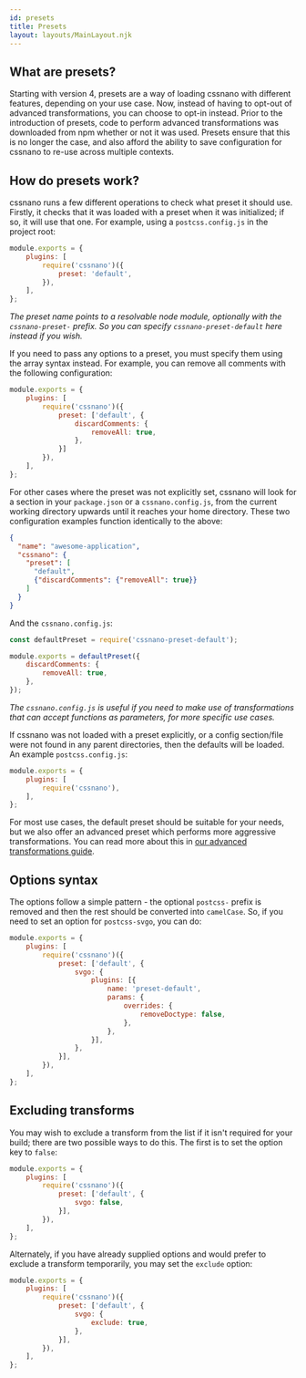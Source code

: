 ```yaml
---
id: presets
title: Presets
layout: layouts/MainLayout.njk
---
```


## What are presets?

Starting with version 4, presets are a way of loading cssnano with different
features, depending on your use case. Now, instead of having to opt-out of
advanced transformations, you can choose to opt-in instead. Prior to the
introduction of presets, code to perform advanced transformations was downloaded
from npm whether or not it was used. Presets ensure that this is no longer the
case, and also afford the ability to save configuration for cssnano to re-use
across multiple contexts.


## How do presets work?

cssnano runs a few different operations to check what preset it should use.
Firstly, it checks that it was loaded with a preset when it was initialized;
if so, it will use that one. For example, using a `postcss.config.js` in the
project root:

```js
module.exports = {
    plugins: [
        require('cssnano')({
            preset: 'default',
        }),
    ],
};
```

_The preset name points to a resolvable node module, optionally with the
`cssnano-preset-` prefix. So you can specify `cssnano-preset-default` here
instead if you wish._

If you need to pass any options to a preset, you must specify them using the
array syntax instead. For example, you can remove all comments with the
following configuration:

```js
module.exports = {
    plugins: [
        require('cssnano')({
            preset: ['default', {
                discardComments: {
                    removeAll: true,
                },
            }]
        }),
    ],
};
```

For other cases where the preset was not explicitly set, cssnano will look
for a section in your `package.json` or a `cssnano.config.js`, from the current
working directory upwards until it reaches your home directory. These two
configuration examples function identically to the above:

```json
{
  "name": "awesome-application",
  "cssnano": {
    "preset": [
      "default",
      {"discardComments": {"removeAll": true}}
    ]
  }
}
```

And the `cssnano.config.js`:

```js
const defaultPreset = require('cssnano-preset-default');

module.exports = defaultPreset({
    discardComments: {
        removeAll: true,
    },
});
```

_The `cssnano.config.js` is useful if you need to make use of transformations
that can accept functions as parameters, for more specific use cases._

If cssnano was not loaded with a preset explicitly, or a config section/file
were not found in any parent directories, then the defaults will be loaded.
An example `postcss.config.js`:

```js
module.exports = {
    plugins: [
        require('cssnano'),
    ],
};
```

For most use cases, the default preset should be suitable for your needs, but
we also offer an advanced preset which performs more aggressive transformations.
You can read more about this in
[our advanced transformations guide][guideadvancedtransforms].


## Options syntax

The options follow a simple pattern - the optional `postcss-` prefix is removed
and then the rest should be converted into `camelCase`. So, if you need to set
an option for `postcss-svgo`, you can do:

```js
module.exports = {
    plugins: [
        require('cssnano')({
            preset: ['default', {
                svgo: {
                    plugins: [{
                        name: 'preset-default',
                        params: {
                            overrides: {
                                removeDoctype: false,
                            },
                        },
                    }],
                },
            }],
        }),
    ],
};
```


## Excluding transforms

You may wish to exclude a transform from the list if it isn't required for your
build; there are two possible ways to do this. The first is to set the option
key to `false`:

```js
module.exports = {
    plugins: [
        require('cssnano')({
            preset: ['default', {
                svgo: false,
            }],
        }),
    ],
};
```

Alternately, if you have already supplied options and would prefer to exclude
a transform temporarily, you may set the `exclude` option:

```js
module.exports = {
    plugins: [
        require('cssnano')({
            preset: ['default', {
                svgo: {
                    exclude: true,
                },
            }],
        }),
    ],
};
```

[guideadvancedtransforms]: /docs/advanced-transforms
